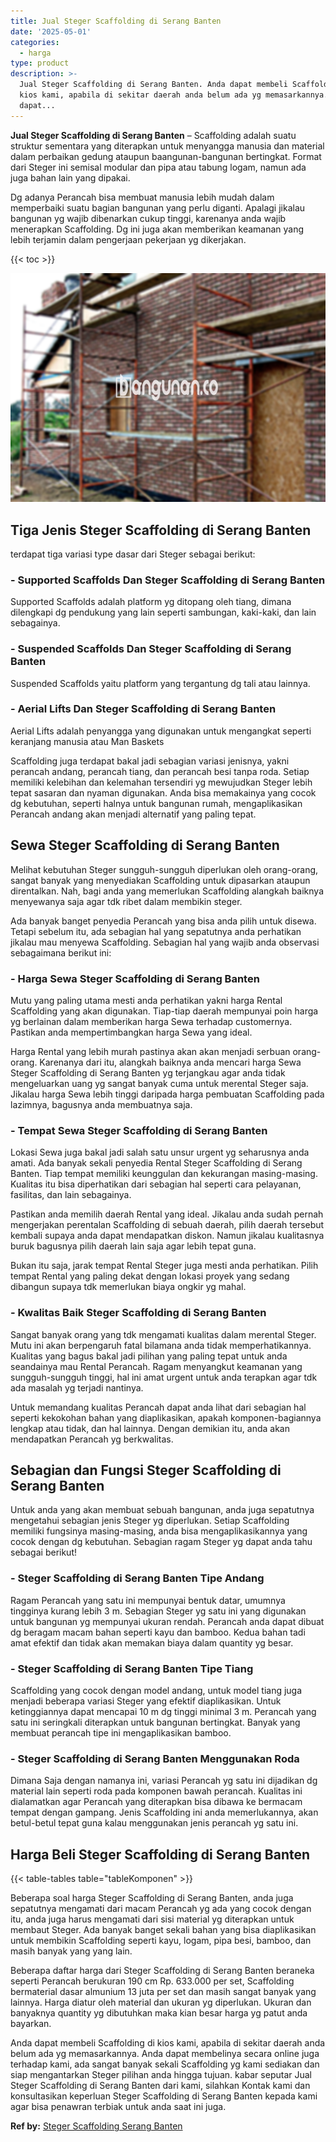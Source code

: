 ```yaml
---
title: Jual Steger Scaffolding di Serang Banten
date: '2025-05-01'
categories:
  - harga
type: product
description: >-
  Jual Steger Scaffolding di Serang Banten. Anda dapat membeli Scaffolding di
  kios kami, apabila di sekitar daerah anda belum ada yg memasarkannya. Anda
  dapat...
---
```


**Jual Steger Scaffolding di Serang Banten** – Scaffolding adalah suatu struktur sementara yang diterapkan untuk menyangga manusia dan material dalam perbaikan gedung ataupun baangunan-bangunan bertingkat. Format dari Steger ini semisal modular dan pipa atau tabung logam, namun ada juga bahan lain yang dipakai.

Dg adanya Perancah bisa membuat manusia lebih mudah dalam memperbaiki suatu bagian bangunan yang perlu diganti. Apalagi jikalau bangunan yg wajib dibenarkan cukup tinggi, karenanya anda wajib menerapkan Scaffolding. Dg ini juga akan memberikan keamanan yang lebih terjamin dalam pengerjaan pekerjaan yg dikerjakan.

{{< toc >}}

![Jual Steger Scaffolding di Serang Banten](/images/sewa-scaffolding-steger-20.png)

## Tiga Jenis Steger Scaffolding di Serang Banten

terdapat tiga variasi type dasar dari Steger sebagai berikut:

### \- Supported Scaffolds Dan Steger Scaffolding di Serang Banten

Supported Scaffolds adalah platform yg ditopang oleh tiang, dimana dilengkapi dg pendukung yang lain seperti sambungan, kaki-kaki, dan lain sebagainya.

### \- Suspended Scaffolds Dan Steger Scaffolding di Serang Banten

Suspended Scaffolds yaitu platform yang tergantung dg tali atau lainnya.

### \- Aerial Lifts Dan Steger Scaffolding di Serang Banten

Aerial Lifts adalah penyangga yang digunakan untuk mengangkat seperti keranjang manusia atau Man Baskets

Scaffolding juga terdapat bakal jadi sebagian variasi jenisnya, yakni perancah andang, perancah tiang, dan perancah besi tanpa roda. Setiap memiliki kelebihan dan kelemahan tersendiri yg mewujudkan Steger lebih tepat sasaran dan nyaman digunakan. Anda bisa memakainya yang cocok dg kebutuhan, seperti halnya untuk bangunan rumah, mengaplikasikan Perancah andang akan menjadi alternatif yang paling tepat.

## Sewa Steger Scaffolding di Serang Banten

Melihat kebutuhan Steger sungguh-sungguh diperlukan oleh orang-orang, sangat banyak yang menyediakan Scaffolding untuk dipasarkan ataupun direntalkan. Nah, bagi anda yang memerlukan Scaffolding alangkah baiknya menyewanya saja agar tdk ribet dalam membikin steger.

Ada banyak banget penyedia Perancah yang bisa anda pilih untuk disewa. Tetapi sebelum itu, ada sebagian hal yang sepatutnya anda perhatikan jikalau mau menyewa Scaffolding. Sebagian hal yang wajib anda observasi sebagaimana berikut ini:

### \- Harga Sewa Steger Scaffolding di Serang Banten

Mutu yang paling utama mesti anda perhatikan yakni harga Rental Scaffolding yang akan digunakan. Tiap-tiap daerah mempunyai poin harga yg berlainan dalam memberikan harga Sewa terhadap customernya. Pastikan anda mempertimbangkan harga Sewa yang ideal.

Harga Rental yang lebih murah pastinya akan akan menjadi serbuan orang-orang. Karenanya dari itu, alangkah baiknya anda mencari harga Sewa Steger Scaffolding di Serang Banten yg terjangkau agar anda tidak mengeluarkan uang yg sangat banyak cuma untuk merental Steger saja. Jikalau harga Sewa lebih tinggi daripada harga pembuatan Scaffolding pada lazimnya, bagusnya anda membuatnya saja.

### \- Tempat Sewa Steger Scaffolding di Serang Banten

Lokasi Sewa juga bakal jadi salah satu unsur urgent yg seharusnya anda amati. Ada banyak sekali penyedia Rental Steger Scaffolding di Serang Banten. Tiap tempat memiliki keunggulan dan kekurangan masing-masing. Kualitas itu bisa diperhatikan dari sebagian hal seperti cara pelayanan, fasilitas, dan lain sebagainya.

Pastikan anda memilih daerah Rental yang ideal. Jikalau anda sudah pernah mengerjakan perentalan Scaffolding di sebuah daerah, pilih daerah tersebut kembali supaya anda dapat mendapatkan diskon. Namun jikalau kualitasnya buruk bagusnya pilih daerah lain saja agar lebih tepat guna.

Bukan itu saja, jarak tempat Rental Steger juga mesti anda perhatikan. Pilih tempat Rental yang paling dekat dengan lokasi proyek yang sedang dibangun supaya tdk memerlukan biaya ongkir yg mahal.

### \- Kwalitas Baik Steger Scaffolding di Serang Banten

Sangat banyak orang yang tdk mengamati kualitas dalam merental Steger. Mutu ini akan berpengaruh fatal bilamana anda tidak memperhatikannya. Kualitas yang bagus bakal jadi pilihan yang paling tepat untuk anda seandainya mau Rental Perancah. Ragam menyangkut keamanan yang sungguh-sungguh tinggi, hal ini amat urgent untuk anda terapkan agar tdk ada masalah yg terjadi nantinya.

Untuk memandang kualitas Perancah dapat anda lihat dari sebagian hal seperti kekokohan bahan yang diaplikasikan, apakah komponen-bagiannya lengkap atau tidak, dan hal lainnya. Dengan demikian itu, anda akan mendapatkan Perancah yg berkwalitas.

## Sebagian dan Fungsi Steger Scaffolding di Serang Banten

Untuk anda yang akan membuat sebuah bangunan, anda juga sepatutnya mengetahui sebagian jenis Steger yg diperlukan. Setiap Scaffolding memiliki fungsinya masing-masing, anda bisa mengaplikasikannya yang cocok dengan dg kebutuhan. Sebagian ragam Steger yg dapat anda tahu sebagai berikut!

### \- Steger Scaffolding di Serang Banten Tipe Andang

Ragam Perancah yang satu ini mempunyai bentuk datar, umumnya tingginya kurang lebih 3 m. Sebagian Steger yg satu ini yang digunakan untuk bangunan yg mempunyai ukuran rendah. Perancah anda dapat dibuat dg beragam macam bahan seperti kayu dan bamboo. Kedua bahan tadi amat efektif dan tidak akan memakan biaya dalam quantity yg besar.

### \- Steger Scaffolding di Serang Banten Tipe Tiang

Scaffolding yang cocok dengan model andang, untuk model tiang juga menjadi beberapa variasi Steger yang efektif diaplikasikan. Untuk ketinggiannya dapat mencapai 10 m dg tinggi minimal 3 m. Perancah yang satu ini seringkali diterapkan untuk bangunan bertingkat. Banyak yang membuat perancah tipe ini mengaplikasikan bamboo.

### \- Steger Scaffolding di Serang Banten Menggunakan Roda

Dimana Saja dengan namanya ini, variasi Perancah yg satu ini dijadikan dg material lain seperti roda pada komponen bawah perancah. Kualitas ini dialamatkan agar Perancah yang diterapkan bisa dibawa ke bermacam tempat dengan gampang. Jenis Scaffolding ini anda memerlukannya, akan betul-betul tepat guna kalau menggunakan jenis perancah yg satu ini.

## Harga Beli Steger Scaffolding di Serang Banten

{{< table-tables table="tableKomponen" >}}

Beberapa soal harga Steger Scaffolding di Serang Banten, anda juga sepatutnya mengamati dari macam Perancah yg ada yang cocok dengan itu, anda juga harus mengamati dari sisi material yg diterapkan untuk membaut Steger. Ada banyak banget sekali bahan yang bisa diaplikasikan untuk membikin Scaffolding seperti kayu, logam, pipa besi, bamboo, dan masih banyak yang yang lain.

Beberapa daftar harga dari Steger Scaffolding di Serang Banten beraneka seperti Perancah berukuran 190 cm Rp. 633.000 per set, Scaffolding bermaterial dasar almunium 13 juta per set dan masih sangat banyak yang lainnya. Harga diatur oleh material dan ukuran yg diperlukan. Ukuran dan banyaknya quantity yg dibutuhkan maka kian besar harga yg patut anda bayarkan.

Anda dapat membeli Scaffolding di kios kami, apabila di sekitar daerah anda belum ada yg memasarkannya. Anda dapat membelinya secara online juga terhadap kami, ada sangat banyak sekali Scaffolding yg kami sediakan dan siap mengantarkan Steger pilihan anda hingga tujuan. kabar seputar Jual Steger Scaffolding di Serang Banten dari kami, silahkan Kontak kami dan konsultasikan keperluan Steger Scaffolding di Serang Banten kepada kami agar bisa penawran terbiak untuk anda saat ini juga.

**Ref by:** [Steger Scaffolding Serang Banten](https://id.wikipedia.org/wiki/Steger)
